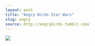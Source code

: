 ```yaml
---
layout: post
title: "Angry Birds Star Wars"
slug: angry
source: http://angrybirds.tumblr.com/
---
```


<img src="/assets/img/screenshots/angry.jpg">
